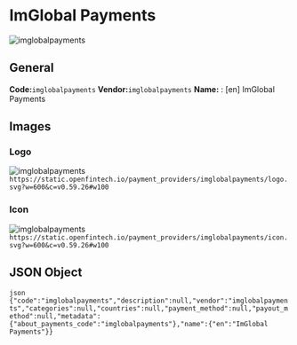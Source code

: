 # ImGlobal Payments 
![imglobalpayments](https://static.openfintech.io/payment_providers/imglobalpayments/logo.svg?w=600&c=v0.59.26#w100) 
## General 
**Code:**`imglobalpayments` 
**Vendor:**`imglobalpayments` 
**Name:** 
:	[en] ImGlobal Payments 
## Images 
### Logo 
![imglobalpayments](https://static.openfintech.io/payment_providers/imglobalpayments/logo.svg?w=600&c=v0.59.26#w100) 
``` https://static.openfintech.io/payment_providers/imglobalpayments/logo.svg?w=600&c=v0.59.26#w100 ``` 
### Icon 
![imglobalpayments](https://static.openfintech.io/payment_providers/imglobalpayments/icon.svg?w=600&c=v0.59.26#w100) 
``` https://static.openfintech.io/payment_providers/imglobalpayments/icon.svg?w=600&c=v0.59.26#w100 ``` 
## JSON Object 
```json {"code":"imglobalpayments","description":null,"vendor":"imglobalpayments","categories":null,"countries":null,"payment_method":null,"payout_method":null,"metadata":{"about_payments_code":"imglobalpayments"},"name":{"en":"ImGlobal Payments"}} ``` 
